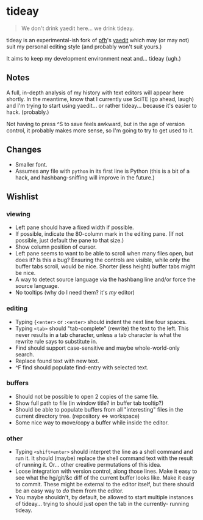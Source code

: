 tideay
======

> We don't drink yaedit here... we drink tideay.

tideay is an experimental-ish fork of [pfh][]'s [yaedit][] which may
(or may not) suit my personal editing style (and probably won't suit yours.)

It aims to keep my development environment neat and... tideay (ugh.)

Notes
-----

A full, in-depth analysis of my history with text editors will appear here
shortly.  In the meantime, know that I currently use SciTE (go ahead, laugh)
and I'm trying to start using yaedit... or rather tideay... because it's
easier to hack.  (probably.)

Not having to press ^S to save feels awkward, but in the age of version
control, it probably makes more sense, so I'm going to try to get used
to it.

Changes
-------

*   Smaller font.
*   Assumes any file with `python` in its first line is Python (this is a
    bit of a hack, and hashbang-sniffing will improve in the future.)

Wishlist
--------

### viewing ###

*   Left pane should have a fixed width if possible.
*   If possible, indicate the 80-column mark in the editing pane.
    (If not possible, just default the pane to that size.)
*   Show column position of cursor.
*   Left pane seems to want to be able to scroll when many files open,
    but does it?  Is this a bug?  Ensuring the controls are visible,
    while only the buffer tabs scroll, would be nice.  Shorter (less
    height) buffer tabs might be nice.
*   A way to detect source language via the hashbang line and/or force
    the source language.
*   No tooltips (why do I need them? it's *my* editor)

### editing ###

*   Typing `{<enter>` or `:<enter>` should indent the next line four spaces.
*   Typing `<tab>` should "tab-complete" (rewrite) the text to the left.
    This never results in a tab character, unless a tab character is what the
    rewrite rule says to substitute in.
*   Find should support case-sensitive and maybe whole-world-only search.
*   Replace found text with new text.
*   ^F find should populate find-entry with selected text.

### buffers ###

*   Should not be possible to open 2 copies of the same file.
*   Show full path to file (in window title? in buffer tab tooltip?)
*   Should be able to populate buffers from all "interesting" files in the
    current directory tree.  (repository <=> workspace)
*   Some nice way to move/copy a buffer while inside the editor.

### other ###

*   Typing `<shift+enter>` should interpret the line as a shell command
    and run it.  It should (maybe) replace the shell command text with the
    result of running it.  Or... other creative permutations of this idea.
*   Loose integration with version control, along those lines.  Make it easy
    to see what the hg/git/&c diff of the current buffer looks like.  Make it
    easy to commit.  These might be external to the editor itself, but there
    should be an easy way to *do* them from the editor.
*   You maybe shouldn't, by default, be allowed to start multiple instances
    of tideay... trying to should just open the tab in the currently-
    running tideay.

[pfh]: http://www.logarithmic.net/pfh/
[yaedit]: http://www.logarithmic.net/pfh/yaedit 
